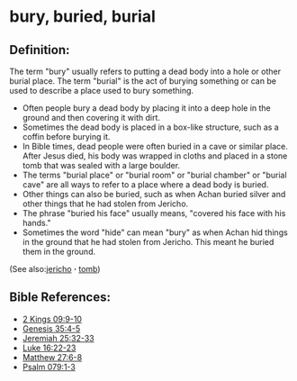 # bury, buried, burial #

## Definition: ##

The term "bury" usually refers to putting a dead body into a hole or other burial place. The term "burial" is the act of burying something or can be used to describe a place used to bury something.

* Often people bury a dead body by placing it into a deep hole in the ground and then covering it with dirt.
* Sometimes the dead body is placed in a box-like structure, such as a coffin before burying it.
* In Bible times, dead people were often buried in a cave or similar place. After Jesus died, his body was wrapped in cloths and placed in a stone tomb that was sealed with a large boulder.
* The terms "burial place" or "burial room" or "burial chamber" or "burial cave" are all ways to refer to a place where a dead body is buried.
* Other things can also be buried, such as when Achan buried silver and other things that he had stolen from Jericho.
* The phrase "buried his face" usually means, "covered his face with his hands."
* Sometimes the word "hide" can mean "bury" as when Achan hid things in the ground that he had stolen from Jericho. This meant he buried them in the ground.

(See also:[jericho](../other/jericho.md) **·** [tomb](../other/tomb.md))

## Bible References: ##

* [2 Kings 09:9-10](https://door43.org/en/bible/notes/2ki/09/09)
* [Genesis 35:4-5](https://door43.org/en/bible/notes/gen/35/04)
* [Jeremiah 25:32-33](https://door43.org/en/bible/notes/jer/25/32)
* [Luke 16:22-23](https://door43.org/en/bible/notes/luk/16/22)
* [Matthew 27:6-8](https://door43.org/en/bible/notes/mat/27/06)
* [Psalm 079:1-3](https://door43.org/en/bible/notes/psa/079/001)

